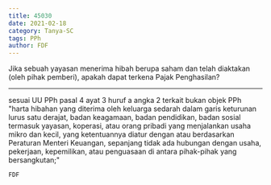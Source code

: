 ```yaml
---
title: 45030
date: 2021-02-18
category: Tanya-SC
tags: PPh
author: FDF
---
```


Jika sebuah yayasan menerima hibah berupa saham dan telah diaktakan (oleh pihak pemberi), apakah dapat terkena Pajak Penghasilan?

---

sesuai UU PPh pasal 4 ayat 3 huruf a angka 2 terkait bukan objek PPh "harta hibahan yang diterima oleh keluarga sedarah dalam garis keturunan lurus satu derajat, badan keagamaan, badan pendidikan, badan sosial termasuk yayasan, koperasi, atau orang pribadi yang menjalankan usaha mikro dan kecil, yang ketentuannya diatur dengan atau berdasarkan Peraturan Menteri Keuangan, sepanjang tidak ada hubungan dengan usaha, pekerjaan, kepemilikan, atau penguasaan di antara pihak-pihak yang bersangkutan;"

`FDF`
